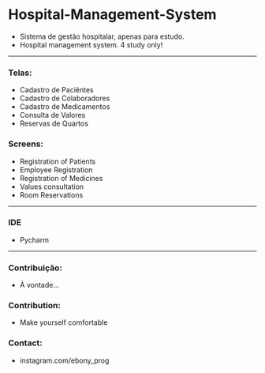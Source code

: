 # Hospital-Management-System
* Sistema de gestão hospitalar, apenas para estudo. 
* Hospital management system. 4 study only!
---
### Telas:
* Cadastro de Paciêntes
* Cadastro de Colaboradores
* Cadastro de Medicamentos
* Consulta de Valores
* Reservas de Quartos
### Screens:
* Registration of Patients
* Employee Registration
* Registration of Medicines
* Values consultation
* Room Reservations
---
### IDE
* Pycharm
---
### Contribuição:
* À vontade... 
### Contribution:
* Make yourself comfortable

### Contact:
* instagram.com/ebony_prog
